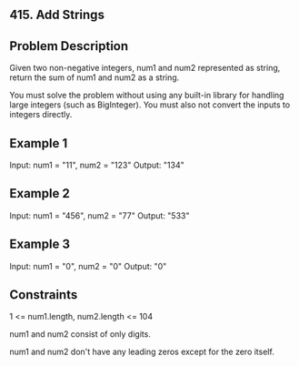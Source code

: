 ## 415. Add Strings
## Problem Description

Given two non-negative integers, num1 and num2 represented as string, return the sum of num1 and num2 as a string.

You must solve the problem without using any built-in library for handling large integers (such as BigInteger). You must also not convert the inputs to integers directly.

## Example 1

Input: num1 = "11", num2 = "123"
Output: "134"

## Example 2

Input: num1 = "456", num2 = "77"
Output: "533"

## Example 3

Input: num1 = "0", num2 = "0"
Output: "0"

## Constraints

1 <= num1.length, num2.length <= 104

num1 and num2 consist of only digits.

num1 and num2 don't have any leading zeros except for the zero itself.